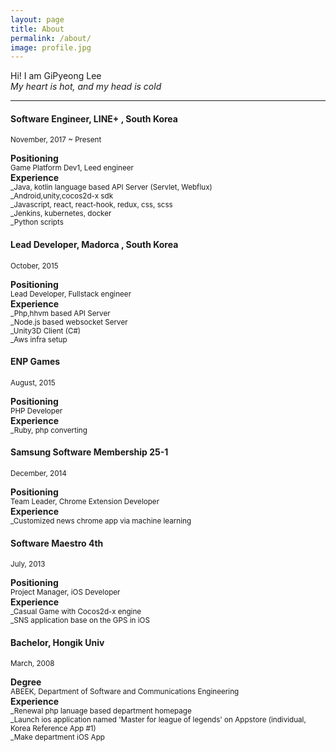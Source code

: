 ```yaml
---
layout: page
title: About
permalink: /about/
image: profile.jpg
---
```


Hi! I am GiPyeong Lee <br>
_My heart is hot, and my head is cold_

***

#### Software Engineer, LINE+ , South Korea
<small>November, 2017 ~ Present</small>

<b>Positioning</b><br />
<small>Game Platform Dev1, Leed engineer</small><br />
<b>Experience</b><br/>
<small>_Java, kotlin language based API Server (Servlet, Webflux)</small><br />
<small>_Android,unity,cocos2d-x sdk</small><br />
<small>_Javascript, react, react-hook, redux, css, scss</small><br />
<small>_Jenkins, kubernetes, docker</small><br />
<small>_Python scripts</small><br />

#### Lead Developer, Madorca , South Korea
<small>October, 2015</small>

<b>Positioning</b><br />
<small>Lead Developer, Fullstack engineer</small><br />
<b>Experience</b><br/>
<small>_Php,hhvm based API Server</small><br />
<small>_Node.js based websocket Server</small><br />
<small>_Unity3D Client (C#)</small><br />
<small>_Aws infra setup</small><br />

#### ENP Games
<small>August, 2015</small>

<b>Positioning</b><br />
<small>PHP Developer</small><br />
<b>Experience</b><br/>
<small>_Ruby, php converting</small><br />

#### Samsung Software Membership 25-1
<small>December, 2014</small>

<b>Positioning</b><br />
<small>Team Leader, Chrome Extension Developer</small><br />
<b>Experience</b><br/>
<small>_Customized news chrome app via machine learning</small><br />

#### Software Maestro 4th
<small>July, 2013</small>

 <b>Positioning</b><br />
<small>Project Manager, iOS Developer</small><br />
<b>Experience</b><br/>
<small>_Casual Game with Cocos2d-x engine</small><br />
<small>_SNS application base on the GPS in iOS</small>

#### Bachelor, Hongik Univ
<small> March, 2008</small>

<b>Degree</b><br />
<small>ABEEK, Department of Software and Communications Engineering</small><br />
<b>Experience</b><br />
<small>_Renewal php lanuage based department homepage</small><br />
<small>_Launch ios application named 'Master for league of legends' on Appstore (individual, Korea Reference App #1)</small><br />
<small>_Make department iOS App</small><br />